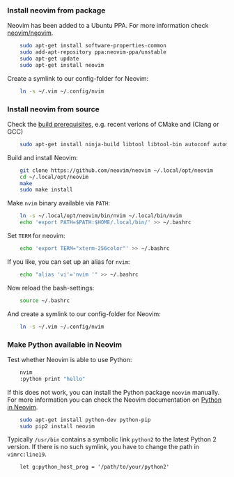 ### Install neovim from package
Neovim has been added to a Ubuntu PPA. For more information check
[neovim/neovim](https://github.com/neovim/neovim/wiki/Installing-Neovim#ubuntu).
```sh
    sudo apt-get install software-properties-common
    sudo add-apt-repository ppa:neovim-ppa/unstable
    sudo apt-get update
    sudo apt-get install neovim
```

Create a symlink to our config-folder for Neovim:
```sh
    ln -s ~/.vim ~/.config/nvim
```

### Install neovim from source
Check the [build prerequisites](https://github.com/neovim/neovim/wiki/Building-Neovim#build-prerequisites),
e.g. recent verions of CMake and (Clang or GCC)
```sh
    sudo apt-get install ninja-build libtool libtool-bin autoconf automake cmake g++ pkg-config unzip
```

Build and install Neovim:
```sh
    git clone https://github.com/neovim/neovim ~/.local/opt/neovim
    cd ~/.local/opt/neovim
    make
    sudo make install
```

Make `nvim` binary available via `PATH`:
```sh
    ln -s ~/.local/opt/neovim/bin/nvim ~/.local/bin/nvim
    echo 'export PATH=$PATH:$HOME/.local/bin/' >> ~/.bashrc
```
Set `TERM` for neovim:
```sh
    echo 'export TERM="xterm-256color"' >> ~/.bashrc
```
If you like, you can set up an alias for `nvim`:
```sh
    echo "alias 'vi'='nvim '" >> ~/.bashrc
```
Now reload the bash-settings:
```sh
    source ~/.bashrc
```

And create a symlink to our config-folder for Neovim:
```sh
    ln -s ~/.vim ~/.config/nvim
```

### Make Python available in Neovim
Test whether Neovim is able to use Python:
```sh
    nvim
    :python print "hello"
```

If this does not work, you can install the Python package `neovim` manually.
For more information you can check the Neovim documentation on
[Python in Neovim](https://neovim.io/doc/user/nvim_python.html).
```sh
    sudo apt-get install python-dev python-pip
    sudo pip2 install neovim
```

Typically `/usr/bin` contains a symbolic link `python2` to the latest Python 2 version.
If there is no such symlink, you have to change the path in `vimrc:line19`.
```vim
    let g:python_host_prog = '/path/to/your/python2'
```
